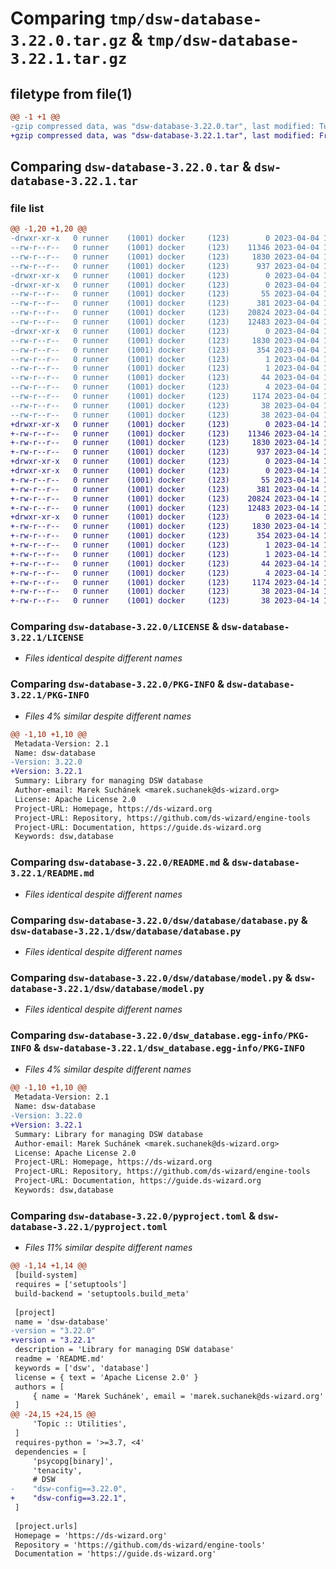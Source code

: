 # Comparing `tmp/dsw-database-3.22.0.tar.gz` & `tmp/dsw-database-3.22.1.tar.gz`

## filetype from file(1)

```diff
@@ -1 +1 @@
-gzip compressed data, was "dsw-database-3.22.0.tar", last modified: Tue Apr  4 15:01:45 2023, max compression
+gzip compressed data, was "dsw-database-3.22.1.tar", last modified: Fri Apr 14 12:55:32 2023, max compression
```

## Comparing `dsw-database-3.22.0.tar` & `dsw-database-3.22.1.tar`

### file list

```diff
@@ -1,20 +1,20 @@
-drwxr-xr-x   0 runner    (1001) docker     (123)        0 2023-04-04 15:01:45.147642 dsw-database-3.22.0/
--rw-r--r--   0 runner    (1001) docker     (123)    11346 2023-04-04 15:01:40.000000 dsw-database-3.22.0/LICENSE
--rw-r--r--   0 runner    (1001) docker     (123)     1830 2023-04-04 15:01:45.147642 dsw-database-3.22.0/PKG-INFO
--rw-r--r--   0 runner    (1001) docker     (123)      937 2023-04-04 15:01:40.000000 dsw-database-3.22.0/README.md
-drwxr-xr-x   0 runner    (1001) docker     (123)        0 2023-04-04 15:01:45.143642 dsw-database-3.22.0/dsw/
-drwxr-xr-x   0 runner    (1001) docker     (123)        0 2023-04-04 15:01:45.147642 dsw-database-3.22.0/dsw/database/
--rw-r--r--   0 runner    (1001) docker     (123)       55 2023-04-04 15:01:40.000000 dsw-database-3.22.0/dsw/database/__init__.py
--rw-r--r--   0 runner    (1001) docker     (123)      381 2023-04-04 15:01:44.000000 dsw-database-3.22.0/dsw/database/build_info.py
--rw-r--r--   0 runner    (1001) docker     (123)    20824 2023-04-04 15:01:40.000000 dsw-database-3.22.0/dsw/database/database.py
--rw-r--r--   0 runner    (1001) docker     (123)    12483 2023-04-04 15:01:40.000000 dsw-database-3.22.0/dsw/database/model.py
-drwxr-xr-x   0 runner    (1001) docker     (123)        0 2023-04-04 15:01:45.147642 dsw-database-3.22.0/dsw_database.egg-info/
--rw-r--r--   0 runner    (1001) docker     (123)     1830 2023-04-04 15:01:45.000000 dsw-database-3.22.0/dsw_database.egg-info/PKG-INFO
--rw-r--r--   0 runner    (1001) docker     (123)      354 2023-04-04 15:01:45.000000 dsw-database-3.22.0/dsw_database.egg-info/SOURCES.txt
--rw-r--r--   0 runner    (1001) docker     (123)        1 2023-04-04 15:01:45.000000 dsw-database-3.22.0/dsw_database.egg-info/dependency_links.txt
--rw-r--r--   0 runner    (1001) docker     (123)        1 2023-04-04 15:01:45.000000 dsw-database-3.22.0/dsw_database.egg-info/not-zip-safe
--rw-r--r--   0 runner    (1001) docker     (123)       44 2023-04-04 15:01:45.000000 dsw-database-3.22.0/dsw_database.egg-info/requires.txt
--rw-r--r--   0 runner    (1001) docker     (123)        4 2023-04-04 15:01:45.000000 dsw-database-3.22.0/dsw_database.egg-info/top_level.txt
--rw-r--r--   0 runner    (1001) docker     (123)     1174 2023-04-04 15:01:40.000000 dsw-database-3.22.0/pyproject.toml
--rw-r--r--   0 runner    (1001) docker     (123)       38 2023-04-04 15:01:45.147642 dsw-database-3.22.0/setup.cfg
--rw-r--r--   0 runner    (1001) docker     (123)       38 2023-04-04 15:01:40.000000 dsw-database-3.22.0/setup.py
+drwxr-xr-x   0 runner    (1001) docker     (123)        0 2023-04-14 12:55:32.658208 dsw-database-3.22.1/
+-rw-r--r--   0 runner    (1001) docker     (123)    11346 2023-04-14 12:55:28.000000 dsw-database-3.22.1/LICENSE
+-rw-r--r--   0 runner    (1001) docker     (123)     1830 2023-04-14 12:55:32.654209 dsw-database-3.22.1/PKG-INFO
+-rw-r--r--   0 runner    (1001) docker     (123)      937 2023-04-14 12:55:28.000000 dsw-database-3.22.1/README.md
+drwxr-xr-x   0 runner    (1001) docker     (123)        0 2023-04-14 12:55:32.654209 dsw-database-3.22.1/dsw/
+drwxr-xr-x   0 runner    (1001) docker     (123)        0 2023-04-14 12:55:32.654209 dsw-database-3.22.1/dsw/database/
+-rw-r--r--   0 runner    (1001) docker     (123)       55 2023-04-14 12:55:28.000000 dsw-database-3.22.1/dsw/database/__init__.py
+-rw-r--r--   0 runner    (1001) docker     (123)      381 2023-04-14 12:55:32.000000 dsw-database-3.22.1/dsw/database/build_info.py
+-rw-r--r--   0 runner    (1001) docker     (123)    20824 2023-04-14 12:55:28.000000 dsw-database-3.22.1/dsw/database/database.py
+-rw-r--r--   0 runner    (1001) docker     (123)    12483 2023-04-14 12:55:28.000000 dsw-database-3.22.1/dsw/database/model.py
+drwxr-xr-x   0 runner    (1001) docker     (123)        0 2023-04-14 12:55:32.654209 dsw-database-3.22.1/dsw_database.egg-info/
+-rw-r--r--   0 runner    (1001) docker     (123)     1830 2023-04-14 12:55:32.000000 dsw-database-3.22.1/dsw_database.egg-info/PKG-INFO
+-rw-r--r--   0 runner    (1001) docker     (123)      354 2023-04-14 12:55:32.000000 dsw-database-3.22.1/dsw_database.egg-info/SOURCES.txt
+-rw-r--r--   0 runner    (1001) docker     (123)        1 2023-04-14 12:55:32.000000 dsw-database-3.22.1/dsw_database.egg-info/dependency_links.txt
+-rw-r--r--   0 runner    (1001) docker     (123)        1 2023-04-14 12:55:32.000000 dsw-database-3.22.1/dsw_database.egg-info/not-zip-safe
+-rw-r--r--   0 runner    (1001) docker     (123)       44 2023-04-14 12:55:32.000000 dsw-database-3.22.1/dsw_database.egg-info/requires.txt
+-rw-r--r--   0 runner    (1001) docker     (123)        4 2023-04-14 12:55:32.000000 dsw-database-3.22.1/dsw_database.egg-info/top_level.txt
+-rw-r--r--   0 runner    (1001) docker     (123)     1174 2023-04-14 12:55:28.000000 dsw-database-3.22.1/pyproject.toml
+-rw-r--r--   0 runner    (1001) docker     (123)       38 2023-04-14 12:55:32.658208 dsw-database-3.22.1/setup.cfg
+-rw-r--r--   0 runner    (1001) docker     (123)       38 2023-04-14 12:55:28.000000 dsw-database-3.22.1/setup.py
```

### Comparing `dsw-database-3.22.0/LICENSE` & `dsw-database-3.22.1/LICENSE`

 * *Files identical despite different names*

### Comparing `dsw-database-3.22.0/PKG-INFO` & `dsw-database-3.22.1/PKG-INFO`

 * *Files 4% similar despite different names*

```diff
@@ -1,10 +1,10 @@
 Metadata-Version: 2.1
 Name: dsw-database
-Version: 3.22.0
+Version: 3.22.1
 Summary: Library for managing DSW database
 Author-email: Marek Suchánek <marek.suchanek@ds-wizard.org>
 License: Apache License 2.0
 Project-URL: Homepage, https://ds-wizard.org
 Project-URL: Repository, https://github.com/ds-wizard/engine-tools
 Project-URL: Documentation, https://guide.ds-wizard.org
 Keywords: dsw,database
```

### Comparing `dsw-database-3.22.0/README.md` & `dsw-database-3.22.1/README.md`

 * *Files identical despite different names*

### Comparing `dsw-database-3.22.0/dsw/database/database.py` & `dsw-database-3.22.1/dsw/database/database.py`

 * *Files identical despite different names*

### Comparing `dsw-database-3.22.0/dsw/database/model.py` & `dsw-database-3.22.1/dsw/database/model.py`

 * *Files identical despite different names*

### Comparing `dsw-database-3.22.0/dsw_database.egg-info/PKG-INFO` & `dsw-database-3.22.1/dsw_database.egg-info/PKG-INFO`

 * *Files 4% similar despite different names*

```diff
@@ -1,10 +1,10 @@
 Metadata-Version: 2.1
 Name: dsw-database
-Version: 3.22.0
+Version: 3.22.1
 Summary: Library for managing DSW database
 Author-email: Marek Suchánek <marek.suchanek@ds-wizard.org>
 License: Apache License 2.0
 Project-URL: Homepage, https://ds-wizard.org
 Project-URL: Repository, https://github.com/ds-wizard/engine-tools
 Project-URL: Documentation, https://guide.ds-wizard.org
 Keywords: dsw,database
```

### Comparing `dsw-database-3.22.0/pyproject.toml` & `dsw-database-3.22.1/pyproject.toml`

 * *Files 11% similar despite different names*

```diff
@@ -1,14 +1,14 @@
 [build-system]
 requires = ['setuptools']
 build-backend = 'setuptools.build_meta'
 
 [project]
 name = 'dsw-database'
-version = "3.22.0"
+version = "3.22.1"
 description = 'Library for managing DSW database'
 readme = 'README.md'
 keywords = ['dsw', 'database']
 license = { text = 'Apache License 2.0' }
 authors = [
     { name = 'Marek Suchánek', email = 'marek.suchanek@ds-wizard.org' }
 ]
@@ -24,15 +24,15 @@
     'Topic :: Utilities',
 ]
 requires-python = '>=3.7, <4'
 dependencies = [
     'psycopg[binary]',
     'tenacity',
     # DSW
-    "dsw-config==3.22.0",
+    "dsw-config==3.22.1",
 ]
 
 [project.urls]
 Homepage = 'https://ds-wizard.org'
 Repository = 'https://github.com/ds-wizard/engine-tools'
 Documentation = 'https://guide.ds-wizard.org'
```


